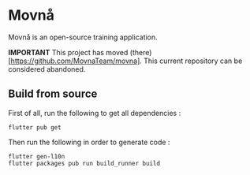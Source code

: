 # Movnå

Movnå is an open-source training application.

**IMPORTANT** This project has moved (there)[https://github.com/MovnaTeam/movna].
This current repository can be considered abandoned.

## Build from source

First of all, run the following to get all dependencies :

```shell
flutter pub get
```

Then run the following in order to generate code :

```shell
flutter gen-l10n
flutter packages pub run build_runner build
```